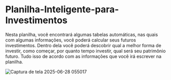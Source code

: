 # Planilha-Inteligente-para-Investimentos

Nesta planilha, você encontrará algumas tabelas automáticas, nas quais com algumas informações, você poderá calcular seus futuros investimentos. Dentro dela você poderá descobrir qual a melhor forma de investir, como começar, por quanto tempo investir, qual será seu patrimônio futuro. Tudo isso de acordo com as informações que você irá escrever na planilha.



![Captura de tela 2025-06-28 055017](https://github.com/user-attachments/assets/2b0eef07-d603-44cd-9df2-5de3964f28b3)
